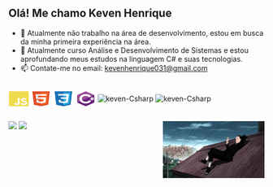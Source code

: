 ## Olá! Me chamo Keven Henrique
- 🔭 Atualmente não trabalho na área de desenvolvimento, estou em busca da minha primeira experiência na área.
- 🌱 Atualmente curso Análise e Desenvolvimento de Sistemas e estou aprofundando meus estudos na linguagem C# e suas tecnologias.
- 📫 Contate-me no email: kevenhenrique031@gmail.com

<div style="display: inline_block"><br>
  <img align="center" alt="keven-Js" height="30" width="40" src="https://raw.githubusercontent.com/devicons/devicon/master/icons/javascript/javascript-plain.svg">
  <img align="center" alt="keven-HTML" height="30" width="40" src="https://raw.githubusercontent.com/devicons/devicon/master/icons/html5/html5-original.svg">
  <img align="center" alt="keven-CSS" height="30" width="40" src="https://raw.githubusercontent.com/devicons/devicon/master/icons/css3/css3-original.svg">
  <img align="center" alt="keven-Csharp" height="30" width="40" src="https://raw.githubusercontent.com/devicons/devicon/master/icons/csharp/csharp-original.svg">
  <img align="center" alt="keven-Csharp" height="30" width="40" src="https://cdn.jsdelivr.net/gh/devicons/devicon@latest/icons/dotnetcore/dotnetcore-original.svg">
  <img align="center" alt="keven-Csharp" height="30" width="40" src="https://cdn.jsdelivr.net/gh/devicons/devicon@latest/icons/mysql/mysql-plain-wordmark.svg">
</div>

##

<div> 
  <a href = "mailto:kevenhenrique031@gmail.com"><img src="https://img.shields.io/badge/-Gmail-%23333?style=for-the-badge&logo=gmail&logoColor=white" target="_blank"></a>
  <a href="www.linkedin.com/in/keven-henrique-7b9329258" target="_blank"><img src="https://img.shields.io/badge/-LinkedIn-%230077B5?style=for-the-badge&logo=linkedin&logoColor=white" target="_blank"></a> 
  <img align="right" alt="keven-gif" heigh="200" width="200" src="https://github.com/kevenhenrique/kevenhenrique/blob/main/download%20(1).gif"
</div>
